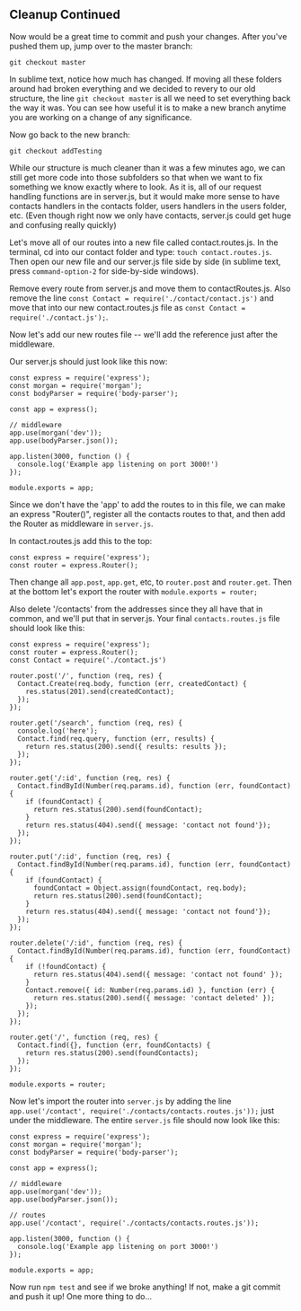 ## Cleanup Continued

Now would be a great time to commit and push your changes.  After you've pushed them up, jump over to the master branch:
```
git checkout master
```
In sublime text, notice how much has changed.  If moving all these folders around had broken everything and we decided to revery to our old structure, the line `git checkout master` is all we need to set everything back the way it was.  You can see how useful it is to make a new branch anytime you are working on a change of any significance.

Now go back to the new branch:
```
git checkout addTesting
```

While our structure is much cleaner than it was a few minutes ago, we can still get more code into those subfolders so that when we want to fix something we know exactly where to look.  As it is, all of our request handling functions are in server.js, but it would make more sense to have contacts handlers in the contacts folder, users handlers in the users folder, etc.  (Even though right now we only have contacts, server.js could get huge and confusing really quickly)

Let's move all of our routes into a new file called contact.routes.js.  In the terminal, cd into our contact folder and type: `touch contact.routes.js`.  Then open our new file and our server.js file side by side (in sublime text, press `command-option-2` for side-by-side windows).

Remove every route from server.js and move them to contactRoutes.js.  Also remove the line `const Contact = require('./contact/contact.js')` and move that into our new contact.routes.js file as `const Contact = require('./contact.js');`.

Now let's add our new routes file -- we'll add the reference just after the middleware.

Our server.js should just look like this now:
```
const express = require('express');
const morgan = require('morgan');
const bodyParser = require('body-parser');

const app = express();

// middleware
app.use(morgan('dev'));
app.use(bodyParser.json());

app.listen(3000, function () {
  console.log('Example app listening on port 3000!')
});

module.exports = app;
```

Since we don't have the 'app' to add the routes to in this file, we can make an express "Router()", register all the contacts routes to that, and then add the Router as middleware in `server.js`.

In contact.routes.js add this to the top:
```
const express = require('express');
const router = express.Router();
```

Then change all `app.post`, `app.get`, etc, to `router.post` and `router.get`.  Then at the bottom let's export the router with `module.exports = router;`

Also delete '/contacts' from the addresses since they all have that in common, and we'll put that in server.js.  Your final `contacts.routes.js` file should look like this:
```
const express = require('express');
const router = express.Router();
const Contact = require('./contact.js')

router.post('/', function (req, res) {
  Contact.Create(req.body, function (err, createdContact) {
    res.status(201).send(createdContact);
  });
}); 

router.get('/search', function (req, res) {
  console.log('here');
  Contact.find(req.query, function (err, results) {
    return res.status(200).send({ results: results });
  });
});

router.get('/:id', function (req, res) {
  Contact.findById(Number(req.params.id), function (err, foundContact) {
    if (foundContact) {
      return res.status(200).send(foundContact);
    }
    return res.status(404).send({ message: 'contact not found'});
  });
});

router.put('/:id', function (req, res) {
  Contact.findById(Number(req.params.id), function (err, foundContact) {
    if (foundContact) {
      foundContact = Object.assign(foundContact, req.body);
      return res.status(200).send(foundContact);
    }
    return res.status(404).send({ message: 'contact not found'});
  });
});

router.delete('/:id', function (req, res) {
  Contact.findById(Number(req.params.id), function (err, foundContact) {
    if (!foundContact) {
      return res.status(404).send({ message: 'contact not found' });
    }
    Contact.remove({ id: Number(req.params.id) }, function (err) {
      return res.status(200).send({ message: 'contact deleted' });
    });
  });
});

router.get('/', function (req, res) {
  Contact.find({}, function (err, foundContacts) {
    return res.status(200).send(foundContacts);
  });
});

module.exports = router;
```

Now let's import the router into `server.js` by adding the line `app.use('/contact', require('./contacts/contacts.routes.js'));` just under the middleware.  The entire `server.js` file should now look like this:
```
const express = require('express');
const morgan = require('morgan');
const bodyParser = require('body-parser');

const app = express();

// middleware
app.use(morgan('dev'));
app.use(bodyParser.json());

// routes
app.use('/contact', require('./contacts/contacts.routes.js'));

app.listen(3000, function () {
  console.log('Example app listening on port 3000!')
});

module.exports = app;
```

Now run `npm test` and see if we broke anything!  If not, make a git commit and push it up!  One more thing to do...